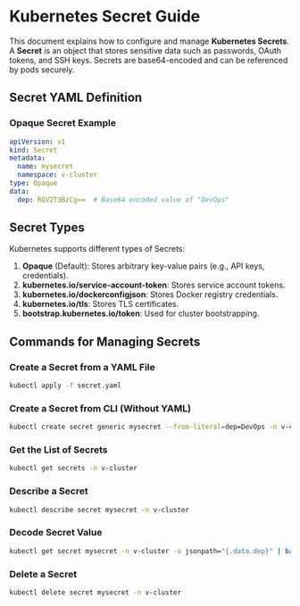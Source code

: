 # Kubernetes Secret Guide

This document explains how to configure and manage **Kubernetes Secrets**. A **Secret** is an object that stores sensitive data such as passwords, OAuth tokens, and SSH keys. Secrets are base64-encoded and can be referenced by pods securely.

## **Secret YAML Definition**

### **Opaque Secret Example**
```yaml
apiVersion: v1
kind: Secret
metadata:
  name: mysecret
  namespace: v-cluster
type: Opaque
data:
  dep: RGV2T3BzCg==  # Base64 encoded value of "DevOps"
```

## **Secret Types**
Kubernetes supports different types of Secrets:

1. **Opaque** (Default): Stores arbitrary key-value pairs (e.g., API keys, credentials).
2. **kubernetes.io/service-account-token**: Stores service account tokens.
3. **kubernetes.io/dockerconfigjson**: Stores Docker registry credentials.
4. **kubernetes.io/tls**: Stores TLS certificates.
5. **bootstrap.kubernetes.io/token**: Used for cluster bootstrapping.

## **Commands for Managing Secrets**

### **Create a Secret from a YAML File**
```sh
kubectl apply -f secret.yaml
```

### **Create a Secret from CLI (Without YAML)**
```sh
kubectl create secret generic mysecret --from-literal=dep=DevOps -n v-cluster
```

### **Get the List of Secrets**
```sh
kubectl get secrets -n v-cluster
```

### **Describe a Secret**
```sh
kubectl describe secret mysecret -n v-cluster
```

### **Decode Secret Value**
```sh
kubectl get secret mysecret -n v-cluster -o jsonpath="{.data.dep}" | base64 --decode
```

### **Delete a Secret**
```sh
kubectl delete secret mysecret -n v-cluster
```
